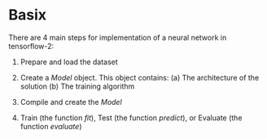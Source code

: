 



# Basix

There are 4 main steps for implementation of a neural network in tensorflow-2:

1. Prepare and load the dataset

2. Create a *Model* object. This object contains: (a) The architecture of the solution (b) The training algorithm

3. Compile and create the *Model*

4. Train (the function *fit*), Test (the function *predict*), or Evaluate (the function *evaluate*)




